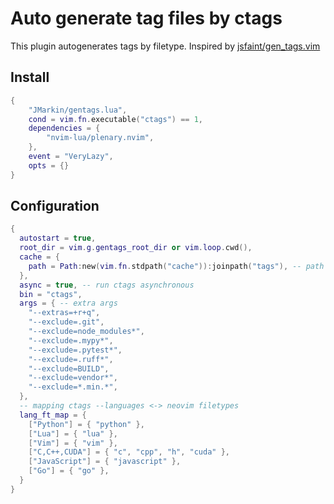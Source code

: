 # Auto generate tag files by ctags

This plugin autogenerates tags by filetype. Inspired by [jsfaint/gen_tags.vim](https://github.com/jsfaint/gen_tags.vim)

## Install

```lua
{
    "JMarkin/gentags.lua",
    cond = vim.fn.executable("ctags") == 1,
    dependencies = {
        "nvim-lua/plenary.nvim",
    },
    event = "VeryLazy",
    opts = {}
}
```

## Configuration

```lua
{
  autostart = true,
  root_dir = vim.g.gentags_root_dir or vim.loop.cwd(),
  cache = {
    path = Path:new(vim.fn.stdpath("cache")):joinpath("tags"), -- path where generated tags store, currently required plenary Path object
  },
  async = true, -- run ctags asynchronous
  bin = "ctags",
  args = { -- extra args
    "--extras=+r+q",
    "--exclude=.git",
    "--exclude=node_modules*",
    "--exclude=.mypy*",
    "--exclude=.pytest*",
    "--exclude=.ruff*",
    "--exclude=BUILD",
    "--exclude=vendor*",
    "--exclude=*.min.*",
  },
  -- mapping ctags --languages <-> neovim filetypes
  lang_ft_map = {
    ["Python"] = { "python" },
    ["Lua"] = { "lua" },
    ["Vim"] = { "vim" },
    ["C,C++,CUDA"] = { "c", "cpp", "h", "cuda" },
    ["JavaScript"] = { "javascript" },
    ["Go"] = { "go" },
  }
}
```
